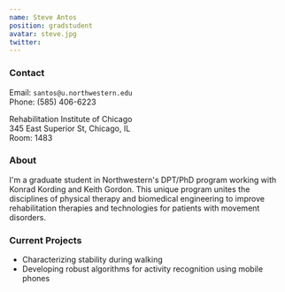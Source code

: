 ```yaml
---
name: Steve Antos
position: gradstudent
avatar: steve.jpg
twitter:
---
```


### Contact

Email: `santos@u.northwestern.edu`<br>
Phone: (585) 406-6223<br>

Rehabilitation Institute of Chicago<br>
345 East Superior St, Chicago, IL<br>
Room: 1483

### About

I'm a graduate student in Northwestern's DPT/PhD program working with Konrad Kording and Keith Gordon. This unique program unites the disciplines of physical therapy and biomedical engineering to improve rehabilitation therapies and technologies for patients with movement disorders.

### Current Projects

- Characterizing stability during walking
- Developing robust algorithms for activity recognition using mobile phones
